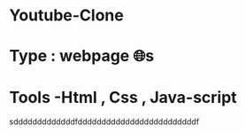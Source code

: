 # Youtube-Clone
# Type : webpage 🌐s
# Tools -Html , Css , Java-script 

sdddddddddddddfdddddddddddddddddddddddddf